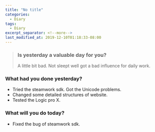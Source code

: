```yaml
---
title: "No title"
categories:
  - Diary
tags:
  - Diary
excerpt_separator: <!--more-->
last_modified_at: 2019-12-10T01:18:33-08:00
---
```

> ### Is yesterday a valuable day for you?
> A little bit bad. Not sleept well got a bad influence for daily work.
<!--more-->


### What had you done yesterday?

* Tried the steamwork sdk. Got the Unicode problems.
* Changed some detailed structures of website.
* Tested the Logic pro X.

### What will you do today?

- Fixed the bug of steamwork sdk.
